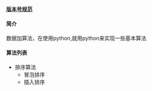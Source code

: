
#### [版本号规范](https://blog.csdn.net/yzlll/article/details/84259242)

#### 简介
数据加算法，在使用python,就用python来实现一些基本算法

#### 算法列表
* 排序算法
    * 冒泡排序
    * 插入排序
